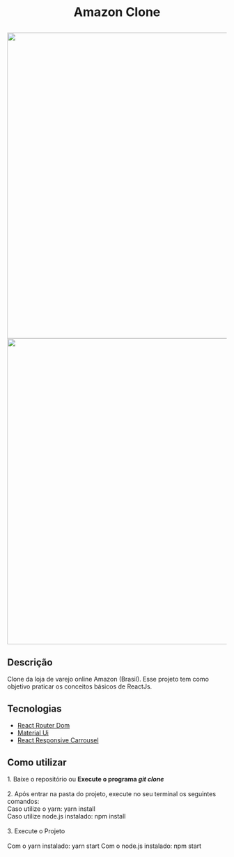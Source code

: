<h1 align=center>Amazon Clone</h1>

<h2 align=center>
  
  <img src="https://i.imgur.com/lAuAA6H.jpg" width=700px/>
   <img src="https://i.imgur.com/onHgrex.jpg" width=700px/>
</h2>

<h2>Descrição</h2>
<p>
Clone da loja de varejo online Amazon (Brasil). Esse projeto tem como objetivo praticar os conceitos básicos de ReactJs.
</p>
<h2>Tecnologias</h2>
<ul>
  <li><a href=https://github.com/ReactTraining/react-router/tree/master/packages/react-router-dom >React Router Dom</a></li>
  <li><a href=https://material-ui.com/pt/ >Material Ui</a></li>
  <li><a href=https://react-responsive-carousel.js.org/>React Responsive Carrousel</a></li>
  
</ul>

<h2>Como utilizar</h2>
<p>1. Baixe o repositório ou <b>Execute o programa <i>git clone</i></b>
    <br><br>
  2. Após entrar na pasta do projeto, execute no seu terminal os seguintes comandos: <br>
    Caso utilize o yarn: yarn install <br>
    Caso utilize node.js instalado: npm install
    <br><br>
  3. Execute o Projeto
  <br><br>
  Com o yarn instalado: yarn start
  Com o node.js instalado: npm start
</p>
